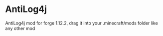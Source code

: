 # AntiLog4j 
AntiLog4j mod for forge 1.12.2, drag it into your .minecraft/mods folder like any other mod
